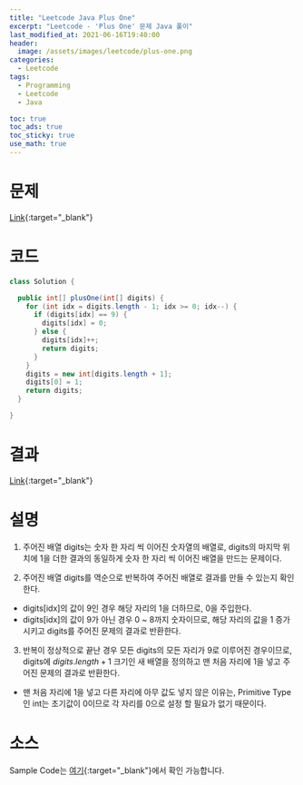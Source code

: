 ```yaml
---
title: "Leetcode Java Plus One"
excerpt: "Leetcode - 'Plus One' 문제 Java 풀이"
last_modified_at: 2021-06-16T19:40:00
header:
  image: /assets/images/leetcode/plus-one.png
categories:
  - Leetcode
tags:
  - Programming
  - Leetcode
  - Java

toc: true
toc_ads: true
toc_sticky: true
use_math: true
---
```

# 문제
[Link](https://leetcode.com/problems/plus-one/){:target="_blank"}

# 코드
```java
class Solution {

  public int[] plusOne(int[] digits) {
    for (int idx = digits.length - 1; idx >= 0; idx--) {
      if (digits[idx] == 9) {
        digits[idx] = 0;
      } else {
        digits[idx]++;
        return digits;
      }
    }
    digits = new int[digits.length + 1];
    digits[0] = 1;
    return digits;
  }

}
```

# 결과
[Link](https://leetcode.com/submissions/detail/508719599/){:target="_blank"}

# 설명
1. 주어진 배열 digits는 숫자 한 자리 씩 이어진 숫자열의 배열로, digits의 마지막 위치에 1을 더한 결과의 동일하게 숫자 한 자리 씩 이어진 배열을 만드는 문제이다.

2. 주어진 배열 digits를 역순으로 반복하여 주어진 배열로 결과를 만들 수 있는지 확인한다.
- digits[idx]의 값이 9인 경우 해당 자리의 1을 더하므로, 0을 주입한다.
- digits[idx]의 값이 9가 아닌 경우 0 ~ 8까지 숫자이므로, 해당 자리의 값을 1 증가시키고 digits를 주어진 문제의 결과로 반환한다.

3. 반복이 정상적으로 끝난 경우 모든 digits의 모든 자리가 9로 이루어진 경우이므로, digits에 $digits.length + 1$ 크기인 새 배열을 정의하고 맨 처음 자리에 1을 넣고 주어진 문제의 결과로 반환한다.
- 맨 처음 자리에 1을 넣고 다른 자리에 아무 값도 넣지 않은 이유는, Primitive Type인 int는 초기값이 0이므로 각 자리를 0으로 설정 할 필요가 없기 때문이다.

# 소스
Sample Code는 [여기](https://github.com/GracefulSoul/leetcode/blob/master/src/main/java/gracefulsoul/problems/PlusOne.java){:target="_blank"}에서 확인 가능합니다.